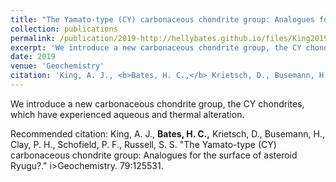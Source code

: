 ```yaml
---
title: "The Yamato-type (CY) carbonaceous chondrite group: Analogues for the surface of asteroid Ryugu?"
collection: publications
permalink: /publication/2019-http://hellybates.github.io/files/King2019
excerpt: 'We introduce a new carbonaceous chondrite group, the CY chondrites, which have experienced aqueous and thermal alteration.'
date: 2019
venue: 'Geochemistry'
citation: 'King, A. J., <b>Bates, H. C.,</b> Krietsch, D., Busemann, H., Clay, P. H., Schofield, P. F., Russell, S. S. &amp;quot;The Yamato-type (CY) carbonaceous chondrite group: Analogues for the surface of asteroid Ryugu?.&amp;quot; i>Geochemistry</i>. 79:125531.'
---
```

We introduce a new carbonaceous chondrite group, the CY chondrites, which have experienced aqueous and thermal alteration.

Recommended citation: King, A. J., <b>Bates, H. C.,</b> Krietsch, D., Busemann, H., Clay, P. H., Schofield, P. F., Russell, S. S. &quot;The Yamato-type (CY) carbonaceous chondrite group: Analogues for the surface of asteroid Ryugu?.&quot; i>Geochemistry</i>. 79:125531.